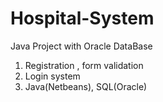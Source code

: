 # Hospital-System
Java Project with Oracle DataBase
1) Registration , form validation 
2) Login system
3) Java(Netbeans), SQL(Oracle)

